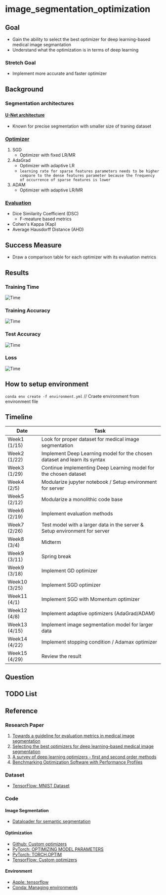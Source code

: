 # image_segmentation_optimization

## Goal
- Gain the ability to select the best optimizer for deep learning-based medical image segmantation
- Understand what the optimization is in terms of deep learning
### Stretch Goal
- Implement more accurate and faster optimizer

## Background
### Segmentation architectures
#### [U-Net architecture](#ref-4)
- Known for precise segmentation with smaller size of traning dataset

### [Optimizer](#ref-4)
1. SGD
    - Optimizer with fixed LR/MR
1. AdaGrad
    - Optimizer with adaptive LR
    - `learning rate for sparse features parameters needs to be higher compare to the dense features parameter because the frequency of occurrence of sparse features is lower`
1. ADAM
    - Optimizer with adaptive LR/MR

### [Evaluation](#ref-3)
- Dice Similarity Coefficient (DSC)
    - F-meature based metrics
- Cohen's Kappa (Kap)
- Average Hausdorff Distance (AHD)

## Success Measure
- Draw a comparison table for each optimizer with its evaluation metrics

## Results
### Training Time
![Time](static/train_time.png)
### Training Accuracy
![Time](static/train_accuracy.png)
### Test Accuracy
![Time](static/test_accuracy.png)
### Loss
![Time](static/loss.png)

## How to setup environment
`conda env create -f environment.yml` // Craete environment from environment file

## Timeline
| Date          | Task          |
| ------------- | ------------- |
| Week1 (1/15)  | Look for proper dataset for medical image segmentation |
| Week2 (1/22)  | Implement Deep Learning model for the chosen dataset and learn its syntax |
| Week3 (1/29)  | Continue implementing Deep Learning model for the chosen dataset |
| Week4 (2/5)  | Modularize jupyter notebook / Setup environment for server |
| Week5 (2/12)  | Modularize a monolithic code base |
| Week6 (2/19)  | Implement evaluation methods |
| Week7 (2/26)  | Test model with a larger data in the server & Setup environment for server |
| Week8 (3/4)   | Midterm |
| Week9 (3/11)  | Spring break |
| Week9 (3/18)  | Implement GD optimizer |
| Week10 (3/25)  | Implement SGD optimizer |
| Week11 (4/1)  | Implement SGD with Momentum optimizer |
| Week12 (4/8)  | Implement adaptive optimizers (AdaGrad/ADAM) |
| Week13 (4/15)  | Implement image segmentation model for larger data |
| Week14 (4/22)  | Implement stopping condition / Adamax optimizer |
| Week15 (4/29)  | Review the result |

## Question

## TODO List


## Reference
### Research Paper
1. <a href="https://bmcresnotes.biomedcentral.com/articles/10.1186/s13104-022-06096-y" id="ref-3">Towards a guideline for evaluation metrics in medical image segmentation</a>
1. <a href="https://www.frontiersin.org/articles/10.3389/fradi.2023.1175473/full" id="ref-4">Selecting the best optimizers for deep learning–based medical image segmentation</a>
1. <a href="https://arxiv.org/pdf/2211.15596.pdf" id="ref-6">A survey of deep learning optimizers - first and second order methods</a>
1. <a href="https://arxiv.org/pdf/cs/0102001.pdf" id="ref-8">Benchmarking Optimization Software with Performance Profiles</a>


### Dataset
- [TensorFlow: MNIST Dataset](https://www.tensorflow.org/datasets/catalog/mnist)


### Code
#### Image Segmentation
- [Dataloader for semantic segmentation](https://discuss.pytorch.org/t/dataloader-for-semantic-segmentation/48290)

#### Optimization
- [Github: Custom optimizers](https://github.com/toru34/tf_optimizers)
- [PyTorch: OPTIMIZING MODEL PARAMETERS](https://pytorch.org/tutorials/beginner/basics/optimization_tutorial.html)
- [PyTorch: TORCH.OPTIM](https://pytorch.org/docs/stable/optim.html)
- [TensorFlow: Custom optimizers](https://www.tensorflow.org/guide/core/optimizers_core)

#### Environment
- [Apple: tensorflow](https://developer.apple.com/metal/tensorflow-plugin/)
- [Conda: Managing environments](https://conda.io/projects/conda/en/latest/user-guide/tasks/manage-environments.html#creating-an-environment-with-commands)